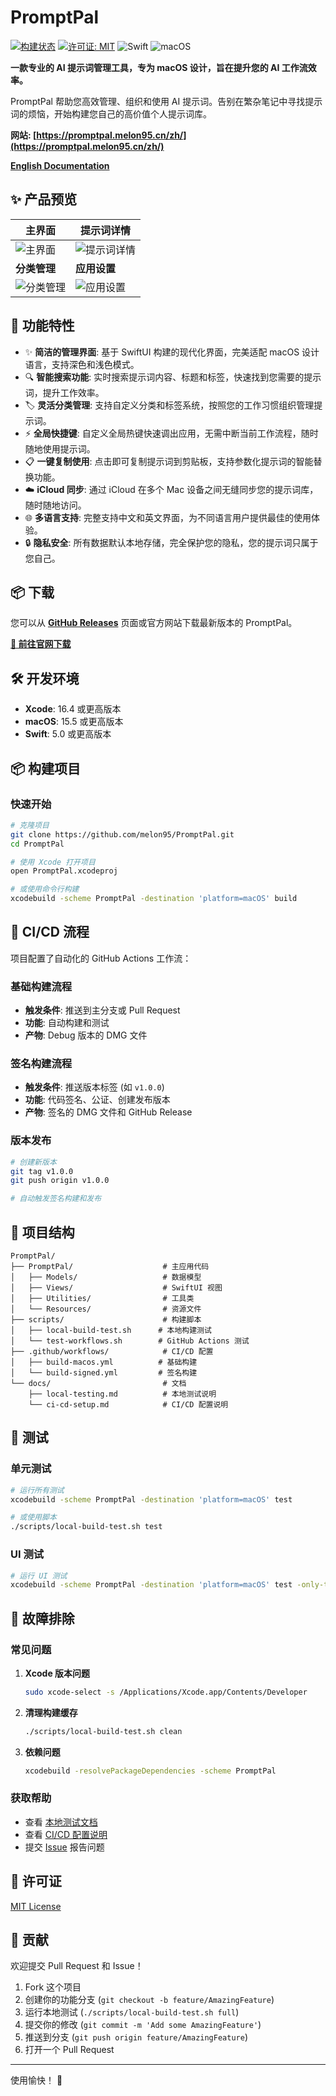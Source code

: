 # PromptPal

[![构建状态](https://github.com/melon95/PromptPal/actions/workflows/build-macos.yml/badge.svg)](https://github.com/melon95/PromptPal/actions/workflows/build-macos.yml)
[![许可证: MIT](https://img.shields.io/badge/License-MIT-yellow.svg)](https://opensource.org/licenses/MIT)
![Swift](https://img.shields.io/badge/Swift-5.9+-orange.svg)
![macOS](https://img.shields.io/badge/macOS-15.5+-blue.svg)

**一款专业的 AI 提示词管理工具，专为 macOS 设计，旨在提升您的 AI 工作流效率。**

PromptPal 帮助您高效管理、组织和使用 AI 提示词。告别在繁杂笔记中寻找提示词的烦恼，开始构建您自己的高价值个人提示词库。

**网站: [https://promptpal.melon95.cn/zh/](https://promptpal.melon95.cn/zh/)**

**[English Documentation](README.md)**

## ✨ 产品预览

| 主界面                                     | 提示词详情                                     |
| -------------------------------------------------- | -------------------------------------------------- |
| ![主界面](https://promptpal.melon95.cn/screenshots/main-interface.png) | ![提示词详情](https://promptpal.melon95.cn/screenshots/prompt-detail.png) |
| **分类管理**                            | **应用设置**                                   |
| ![分类管理](https://promptpal.melon95.cn/screenshots/category.png) | ![应用设置](https://promptpal.melon95.cn/screenshots/settings.png) |

## 🚀 功能特性

- ✨ **简洁的管理界面**: 基于 SwiftUI 构建的现代化界面，完美适配 macOS 设计语言，支持深色和浅色模式。
- 🔍 **智能搜索功能**: 实时搜索提示词内容、标题和标签，快速找到您需要的提示词，提升工作效率。
- 🏷️ **灵活分类管理**: 支持自定义分类和标签系统，按照您的工作习惯组织管理提示词。
- ⚡ **全局快捷键**: 自定义全局热键快速调出应用，无需中断当前工作流程，随时随地使用提示词。
- 📋 **一键复制使用**: 点击即可复制提示词到剪贴板，支持参数化提示词的智能替换功能。
- ☁️ **iCloud 同步**: 通过 iCloud 在多个 Mac 设备之间无缝同步您的提示词库，随时随地访问。
- 🌐 **多语言支持**: 完整支持中文和英文界面，为不同语言用户提供最佳的使用体验。
- 🔒 **隐私安全**: 所有数据默认本地存储，完全保护您的隐私，您的提示词只属于您自己。

## 📦 下载

您可以从 **[GitHub Releases](https://github.com/melon95/PromptPal/releases)** 页面或官方网站下载最新版本的 PromptPal。

**[🚀 前往官网下载](https://promptpal.melon95.cn/zh/)**

## 🛠️ 开发环境

- **Xcode**: 16.4 或更高版本
- **macOS**: 15.5 或更高版本
- **Swift**: 5.0 或更高版本

## 📦 构建项目

### 快速开始

```bash
# 克隆项目
git clone https://github.com/melon95/PromptPal.git
cd PromptPal

# 使用 Xcode 打开项目
open PromptPal.xcodeproj

# 或使用命令行构建
xcodebuild -scheme PromptPal -destination 'platform=macOS' build
```

## 🔄 CI/CD 流程

项目配置了自动化的 GitHub Actions 工作流：

### 基础构建流程

- **触发条件**: 推送到主分支或 Pull Request
- **功能**: 自动构建和测试
- **产物**: Debug 版本的 DMG 文件

### 签名构建流程

- **触发条件**: 推送版本标签 (如 `v1.0.0`)
- **功能**: 代码签名、公证、创建发布版本
- **产物**: 签名的 DMG 文件和 GitHub Release

### 版本发布

```bash
# 创建新版本
git tag v1.0.0
git push origin v1.0.0

# 自动触发签名构建和发布
```

## 📁 项目结构

```
PromptPal/
├── PromptPal/                    # 主应用代码
│   ├── Models/                   # 数据模型
│   ├── Views/                    # SwiftUI 视图
│   ├── Utilities/                # 工具类
│   └── Resources/                # 资源文件
├── scripts/                      # 构建脚本
│   ├── local-build-test.sh      # 本地构建测试
│   └── test-workflows.sh        # GitHub Actions 测试
├── .github/workflows/            # CI/CD 配置
│   ├── build-macos.yml          # 基础构建
│   └── build-signed.yml         # 签名构建
└── docs/                         # 文档
    ├── local-testing.md          # 本地测试说明
    └── ci-cd-setup.md            # CI/CD 配置说明
```

## 🧪 测试

### 单元测试

```bash
# 运行所有测试
xcodebuild -scheme PromptPal -destination 'platform=macOS' test

# 或使用脚本
./scripts/local-build-test.sh test
```

### UI 测试

```bash
# 运行 UI 测试
xcodebuild -scheme PromptPal -destination 'platform=macOS' test -only-testing:PromptPalUITests
```

## 🐛 故障排除

### 常见问题

1. **Xcode 版本问题**
   ```bash
   sudo xcode-select -s /Applications/Xcode.app/Contents/Developer
   ```

2. **清理构建缓存**
   ```bash
   ./scripts/local-build-test.sh clean
   ```

3. **依赖问题**
   ```bash
   xcodebuild -resolvePackageDependencies -scheme PromptPal
   ```

### 获取帮助

- 查看 [本地测试文档](docs/local-testing.md)
- 查看 [CI/CD 配置说明](docs/ci-cd-setup.md)
- 提交 [Issue](../../issues) 报告问题

## 📝 许可证

[MIT License](LICENSE)

## 🤝 贡献

欢迎提交 Pull Request 和 Issue！

1. Fork 这个项目
2. 创建你的功能分支 (`git checkout -b feature/AmazingFeature`)
3. 运行本地测试 (`./scripts/local-build-test.sh full`)
4. 提交你的修改 (`git commit -m 'Add some AmazingFeature'`)
5. 推送到分支 (`git push origin feature/AmazingFeature`)
6. 打开一个 Pull Request

---

使用愉快！ 🎉 